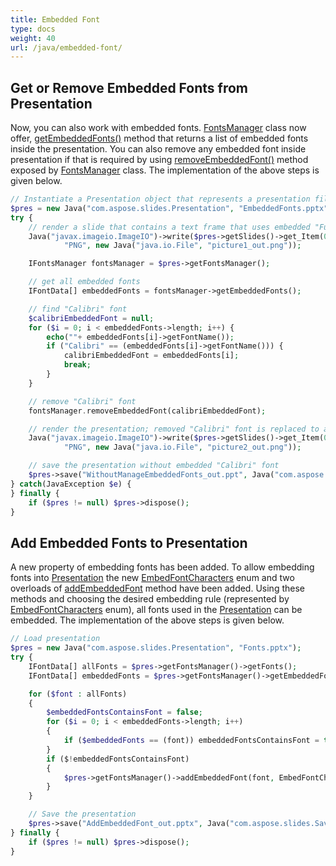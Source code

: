 ```yaml
---
title: Embedded Font
type: docs
weight: 40
url: /java/embedded-font/
---
```


## **Get or Remove Embedded Fonts from Presentation**
Now, you can also work with embedded fonts. [FontsManager](https://apireference.aspose.com/slides/java/com.aspose.slides/FontsManager) class now offer, [getEmbeddedFonts()](https://apireference.aspose.com/slides/java/com.aspose.slides/FontsManager#getEmbeddedFonts--) method that returns a list of embedded fonts inside the presentation. You can also remove any embedded font inside presentation if that is required by using [removeEmbeddedFont()](https://apireference.aspose.com/slides/java/com.aspose.slides/FontsManager#removeEmbeddedFont-com.aspose.slides.IFontData-) method exposed by [FontsManager](https://apireference.aspose.com/slides/java/com.aspose.slides/FontsManager) class. The implementation of the above steps is given below.

```php
// Instantiate a Presentation object that represents a presentation file
$pres = new Java("com.aspose.slides.Presentation", "EmbeddedFonts.pptx");
try {
    // render a slide that contains a text frame that uses embedded "FunSized"
    Java("javax.imageio.ImageIO")->write($pres->getSlides()->get_Item(0)->getThumbnail(new Dimension(960, 720)),
            "PNG", new Java("java.io.File", "picture1_out.png"));

    IFontsManager fontsManager = $pres->getFontsManager();

    // get all embedded fonts
    IFontData[] embeddedFonts = fontsManager->getEmbeddedFonts();

    // find "Calibri" font
    $calibriEmbeddedFont = null;
    for ($i = 0; i < embeddedFonts->length; i++) {
        echo(""+ embeddedFonts[i]->getFontName());
        if ("Calibri" == (embeddedFonts[i]->getFontName())) {
            calibriEmbeddedFont = embeddedFonts[i];
            break;
        }
    }

    // remove "Calibri" font
    fontsManager.removeEmbeddedFont(calibriEmbeddedFont);

    // render the presentation; removed "Calibri" font is replaced to an existing one
    Java("javax.imageio.ImageIO")->write($pres->getSlides()->get_Item(0)->getThumbnail(new Dimension(960, 720)),
            "PNG", new Java("java.io.File", "picture2_out.png"));

    // save the presentation without embedded "Calibri" font
    $pres->save("WithoutManageEmbeddedFonts_out.ppt", Java("com.aspose.slides.SaveFormat")->Ppt);
} catch(JavaException $e) {
} finally {
    if ($pres != null) $pres->dispose();
}
```

## **Add Embedded Fonts to Presentation**
A new property of embedding fonts has been added. To allow embedding fonts into [Presentation](https://apireference.aspose.com/slides/java/com.aspose.slides/Presentation) the new [EmbedFontCharacters](https://apireference.aspose.com/slides/java/com.aspose.slides/EmbedFontCharacters) enum and two overloads of [addEmbeddedFont](https://apireference.aspose.com/slides/java/com.aspose.slides/FontsManager#addEmbeddedFont-com.aspose.slides.IFontData-int-) method have been added. Using these methods and choosing the desired embedding rule (represented by [EmbedFontCharacters](https://apireference.aspose.com/slides/java/com.aspose.slides/EmbedFontCharacters) enum), all fonts used in the [Presentation](https://apireference.aspose.com/slides/java/com.aspose.slides/Presentation) can be embedded. The implementation of the above steps is given below.

```php
// Load presentation
$pres = new Java("com.aspose.slides.Presentation", "Fonts.pptx");
try {
    IFontData[] allFonts = $pres->getFontsManager()->getFonts();
    IFontData[] embeddedFonts = $pres->getFontsManager()->getEmbeddedFonts();

    for ($font : allFonts)
    {
        $embeddedFontsContainsFont = false;
        for ($i = 0; i < embeddedFonts->length; i++)
        {
            if ($embeddedFonts == (font)) embeddedFontsContainsFont = true;
        }
        if ($!embeddedFontsContainsFont)
        {
            $pres->getFontsManager()->addEmbeddedFont(font, EmbedFontCharacters.All);
        }
    }

    // Save the presentation
    $pres->save("AddEmbeddedFont_out.pptx", Java("com.aspose.slides.SaveFormat")->Pptx);
} finally {
    if ($pres != null) $pres->dispose();
}
```

